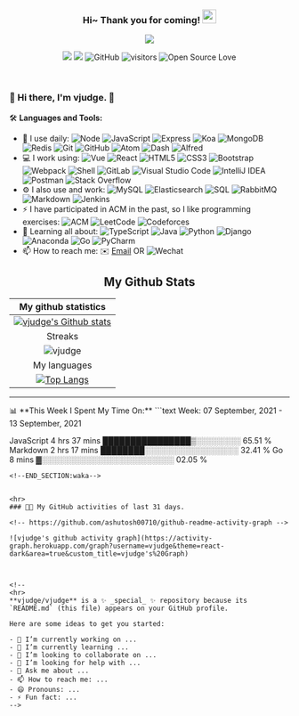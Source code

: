 <h3 align="center">
    Hi~ Thank you for coming!
    <img src="https://media.giphy.com/media/hvRJCLFzcasrR4ia7z/giphy.gif" width="25px">
</h3>

<!-- Typing SVG - https://github.com/DenverCoder1/readme-typing-svg -->
<!-- Typing SVG Fast Demo - https://readme-typing-svg.herokuapp.com/demo/ -->
<p align="center">
    <img src="https://readme-typing-svg.herokuapp.com?color=e65e2a&width=380&height=45&lines=Full+Stack+developer;Self-taught+Code+Designer;Always+learning+new+things">
</p>

<p align="center">
    <img src="https://img.shields.io/badge/gender-%F0%9F%A4%B5-critical">
    <a href="https://vjudge.com" target="_blank"><img src="https://img.shields.io/badge/website-vjudge.com-orange"></a>
    <!-- https://visitor-badge.glitch.me/ -->
    <img src="https://img.shields.io/badge/dynamic/json?logo=github&label=GitHub&labelColor=495867&color=495867&query=%24.data.totalSubs&url=https%3A%2F%2Fapi.spencerwoo.com%2Fsubstats%2F%3Fsource%3Dgithub%26queryKey%3Dhayschan&style=flat-square" alt="GitHub">
    <img src="https://visitor-badge.glitch.me/badge?page_id=vjudge.vjudge" alt="visitors">
    <img src="https://badges.frapsoft.com/os/v1/open-source.svg?v=102" alt="Open Source Love">
</p>

<br/>

### 🎉 Hi there, I'm vjudge. 👋

🛠️ **Languages and Tools:**
<!-- https://github.com/simple-icons/simple-icons/blob/develop/slugs.md -->
- 🚀 I use daily:
  ![Node](https://img.shields.io/badge/-Node.JS-black?style=plastic&logo=Node.js)
  ![JavaScript](https://img.shields.io/badge/-JavaScript-black?style=plastic&logo=javascript)
  ![Express](https://img.shields.io/badge/-Express.JS-c7b198?style=plastic&logo=Express.JS)
  ![Koa](https://img.shields.io/badge/-MongoDB-black?style=plastic&logo=koa)
  ![MongoDB](https://img.shields.io/badge/-MongoDB-black?style=plastic&logo=mongodb)
  ![Redis](https://img.shields.io/badge/redis-%23c83d2e.svg?logo=redis&logoColor=white)
  ![Git](https://img.shields.io/badge/-Git-black?style=plastic&logo=git)
  ![GitHub](https://img.shields.io/badge/-GitHub-181717?style=plastic&logo=github)
  ![Atom](https://img.shields.io/badge/-Atom-blasck?style=plastic&logo=atom)
  ![Dash](https://img.shields.io/badge/-Dash-blasck?style=plastic&logo=dash)
  ![Alfred](https://img.shields.io/badge/-Alfred-blasck?style=plastic&logo=alfred)
- 💻 I work using:
  ![Vue](https://img.shields.io/badge/Vue%20-%232b3847.svg?logo=vue.js)
  ![React](https://img.shields.io/badge/-React-3b2e5a?style=plastic&logo=react)
  ![HTML5](https://img.shields.io/badge/-HTML5-E34F26?style=plastic&logo=html5&logoColor=white)
  ![CSS3](https://img.shields.io/badge/-CSS3-1572B6?style=plastic&logo=css3)
  ![Bootstrap](https://img.shields.io/badge/-Bootstrap-563D7C?style=plastic&logo=bootstrap)
  ![Webpack](https://img.shields.io/badge/Webpack%20-%232b3847.svg?logo=webpack)
  ![Shell](https://img.shields.io/badge/-Shell-blasck?style=plastic&logo=Shell)
  ![GitLab](https://img.shields.io/badge/-GitLab-FCA121?style=plastic&logo=gitlab)
  ![Visual Studio Code](https://img.shields.io/badge/-VS%20Code-007ACC?style=plastic&logo=visual-studio-code)
  ![IntelliJ IDEA](https://img.shields.io/badge/-IntelliJ%20IDEA-007ACC?style=plastic&logo=intellijidea)
  ![Postman](https://img.shields.io/badge/Postman-FF6C37?logo=postman&logoColor=white)
  ![Stack Overflow](https://img.shields.io/badge/-Stack%20Overflow-FE7A16?logo=stack-overflow&logoColor=white)
- ⚙️ I also use and work:
  ![MySQL](https://img.shields.io/badge/MySQL-%2300f.svg?logo=mysql&logoColor=white)
  ![Elasticsearch](https://img.shields.io/badge/Elasticsearch-%2395e0d1.svg?logo=elastic&logoColor=white)
  ![SQL](https://img.shields.io/badge/SQL%20-%23025E8C.svg?logo=sql&logoColor=white)
  ![RabbitMQ](https://img.shields.io/badge/RabbitMQ%20-%23025E8C.svg?logo=rabbitmq&logoColor=white)
  ![Markdown](https://img.shields.io/badge/Markdown-%23000000.svg?logo=markdown&logoColor=white)
  ![Jenkins](https://img.shields.io/badge/-Jenkins-black?style=plastic&logo=Jenkins)
- ⚡ I have participated in ACM in the past, so I like programming exercises:
  ![ACM](https://img.shields.io/badge/-ACM-3f4441?style=plastic&logo=acm)
  ![LeetCode](https://img.shields.io/badge/-LeetCode-3f4441?style=plastic&logo=leetCode)
  ![Codeforces](https://img.shields.io/badge/-Codeforces-3f4441?style=plastic&logo=codeforces)
- 🌱 Learning all about:
  ![TypeScript](https://img.shields.io/badge/-TypeScript-3f4441?style=plastic&logo=typescript)
  ![Java](https://img.shields.io/badge/-java-3f4441?style=plastic&logo=java)
  ![Python](https://img.shields.io/badge/-Python-8fcfd1?style=plastic&logo=Python)
  ![Django](https://img.shields.io/badge/-Django-092E20?style=plastic&logo=Django)
  ![Anaconda](https://img.shields.io/badge/-Anaconda-092E20?style=plastic&logo=anaconda)
  ![Go](https://img.shields.io/badge/-Go-092E20?style=plastic&logo=go)
  ![PyCharm](https://img.shields.io/badge/-PyCharm-092E20?style=plastic&logo=pycharm)
- 📫 How to reach me:
  ✉️ [Email](mailto:gradonday@163.com) OR ![Wechat](https://img.shields.io/badge/1156638549%20-%23.svg?logo=wechat&logoColor=white)


<!-- START NEW SECTION -->
<p align="center">
 <h2 align="center">My Github Stats</h2>

 | My github statistics |
 |  :---:  |
 | [![vjudge's Github stats](https://github-readme-stats.vercel.app/api?username=vjudge&show_icons=true&theme=bear&hide_title=false)](https://github.com/vjudge) |
 | Streaks |
 | ![vjudge](https://github-readme-streak-stats.herokuapp.com/?user=vjudge&theme=dark) |
 | My languages |
 | [![Top Langs](https://github-readme-stats.vercel.app/api/top-langs/?username=vjudge&show_icons=true&theme=radical&layout=compact&langs_count=10&hide_title=true)](https://github.com/vjudge) |



<hr>
<!-- waka readme - https://github.com/athul/waka-readme -->
📊 **This Week I Spent My Time On:**
<!--START_SECTION:waka-->
```text
Week: 07 September, 2021 - 13 September, 2021

JavaScript   4 hrs 37 mins   ████████████████▒░░░░░░░░   65.51 % 
Markdown     2 hrs 17 mins   ████████░░░░░░░░░░░░░░░░░   32.41 % 
Go           8 mins          ▓░░░░░░░░░░░░░░░░░░░░░░░░   02.05 % 
```
<!--END_SECTION:waka-->


<hr>
### 👨‍💻 My GitHub activities of last 31 days.

<!-- https://github.com/ashutosh00710/github-readme-activity-graph -->

![vjudge's github activity graph](https://activity-graph.herokuapp.com/graph?username=vjudge&theme=react-dark&area=true&custom_title=vjudge's%20Graph)



<!--
<hr>
**vjudge/vjudge** is a ✨ _special_ ✨ repository because its `README.md` (this file) appears on your GitHub profile.

Here are some ideas to get you started:

- 🔭 I’m currently working on ...
- 🌱 I’m currently learning ...
- 👯 I’m looking to collaborate on ...
- 🤔 I’m looking for help with ...
- 💬 Ask me about ...
- 📫 How to reach me: ...
- 😄 Pronouns: ...
- ⚡ Fun fact: ...
-->
